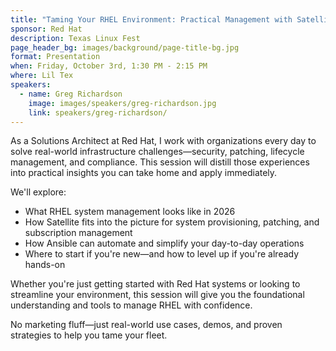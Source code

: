 ```yaml
---
title: "Taming Your RHEL Environment: Practical Management with Satellite and Ansible"
sponsor: Red Hat
description: Texas Linux Fest
page_header_bg: images/background/page-title-bg.jpg
format: Presentation
when: Friday, October 3rd, 1:30 PM - 2:15 PM
where: Lil Tex
speakers:
  - name: Greg Richardson
    image: images/speakers/greg-richardson.jpg
    link: speakers/greg-richardson/
---
```


As a Solutions Architect at Red Hat, I work with organizations every day to
solve real-world infrastructure challenges—security, patching, lifecycle
management, and compliance.  This session will distill those experiences into
practical insights you can take home and apply immediately.

We'll explore:

* What RHEL system management looks like in 2026
* How Satellite fits into the picture for system provisioning, patching, and
  subscription management
* How Ansible can automate and simplify your day-to-day operations
* Where to start if you're new—and how to level up if you're already hands-on

Whether you're just getting started with Red Hat systems or looking to
streamline your environment, this session will give you the foundational
understanding and tools to manage RHEL with confidence.

No marketing fluff—just real-world use cases, demos, and proven strategies to
help you tame your fleet.
